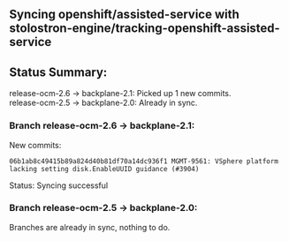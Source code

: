 ## Syncing openshift/assisted-service with stolostron-engine/tracking-openshift-assisted-service

## Status Summary:

release-ocm-2.6 -> backplane-2.1: Picked up 1 new commits.  
release-ocm-2.5 -> backplane-2.0: Already in sync.  

### Branch release-ocm-2.6 -> backplane-2.1:

New commits:

```
06b1ab8c49415b89a824d40b81df70a14dc936f1 MGMT-9561: VSphere platform lacking setting disk.EnableUUID guidance (#3904)
```

Status: Syncing successful

### Branch release-ocm-2.5 -> backplane-2.0:

Branches are already in sync, nothing to do.
